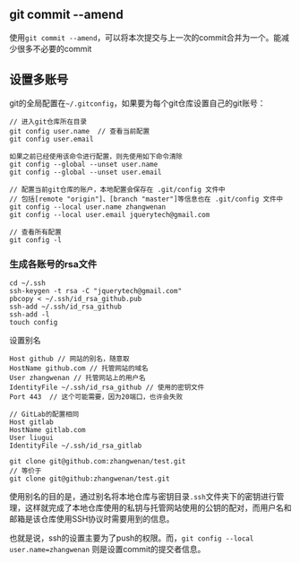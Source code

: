 
## git commit --amend

使用`git commit --amend`，可以将本次提交与上一次的commit合并为一个。能减少很多不必要的commit

## 设置多账号

git的全局配置在`~/.gitconfig`，如果要为每个git仓库设置自己的git账号：

```
// 进入git仓库所在目录
git config user.name  // 查看当前配置
git config user.email

如果之前已经使用该命令进行配置，则先使用如下命令清除 
git config --global --unset user.name
git config --global --unset user.email

// 配置当前git仓库的账户，本地配置会保存在 .git/config 文件中
// 包括[remote "origin"]、[branch "master"]等信息也在 .git/config 文件中
git config --local user.name zhangwenan
git config --local user.email jquerytech@gmail.com

// 查看所有配置
git config -l
```

### 生成各账号的rsa文件

```
cd ~/.ssh
ssh-keygen -t rsa -C "jquerytech@gmail.com"
pbcopy < ~/.ssh/id_rsa_github.pub
ssh-add ~/.ssh/id_rsa_github
ssh-add -l
touch config
```

设置别名

```
Host github // 网站的别名，随意取
HostName github.com // 托管网站的域名
User zhangwenan // 托管网站上的用户名
IdentityFile ~/.ssh/id_rsa_github // 使用的密钥文件
Port 443  // 这个可能需要，因为20端口，也许会失败

// GitLab的配置相同
Host gitlab
HostName gitlab.com
User liugui
IdentityFile ~/.ssh/id_rsa_gitlab
```

```
git clone git@github.com:zhangwenan/test.git
// 等价于
git clone git@github:zhangwenan/test.git
```

使用别名的目的是，通过别名将本地仓库与密钥目录`.ssh`文件夹下的密钥进行管理，这样就完成了本地仓库使用的私钥与托管网站使用的公钥的配对，而用户名和邮箱是该仓库使用SSH协议时需要用到的信息。

也就是说，ssh的设置主要为了push的权限。而，`git config --local user.name=zhangwenan` 则是设置commit的提交者信息。